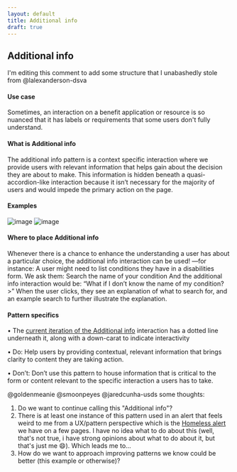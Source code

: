 ```yaml
---
layout: default
title: Additional info
draft: true
---
```

## Additional info
I'm editing this comment to add some structure that I unabashedly stole from @lalexanderson-dsva 

#### Use case
Sometimes, an interaction on a benefit application or resource is so nuanced that it has labels or requirements that some users don't fully understand.

#### What is Additional info
The additional info pattern is a context specific interaction where we provide users with relevant information that helps gain about the decision they are about to make. This information is hidden beneath a quasi-accordion-like interaction because it isn’t necessary for the majority of users and would impede the primary action on the page. 

#### Examples

![image](https://user-images.githubusercontent.com/12564977/58118228-6afdad00-7bce-11e9-843f-6e3782b46d84.png)
![image](https://user-images.githubusercontent.com/12564977/58118237-6df89d80-7bce-11e9-87af-d7736a4a6131.png)

#### Where to place Additional info
Whenever there is a chance to enhance the understanding a user has about a particular choice, the additional info interaction can be used! —for instance:
A user might need to list conditions they have in a disabilities form. We ask them: 
Search the name of your condition
And the additional info interaction would be:
“What if I don’t know the name of my condition? >”
When the user clicks, they see an explanation of what to search for, and an example search to further illustrate the explanation.

#### Pattern specifics
• The [current iteration of the Additional info](https://design.va.gov/components/additional-info) interaction has a dotted line underneath it, along with a down-carat to indicate interactivity

• Do: 
Help users by providing contextual, relevant information that brings clarity to content they are taking action. 

• Don’t:
Don’t use this pattern to house information that is critical to the form or content relevant to the specific interaction a users has to take.  

@goldenmeanie @smoonpeyes @jaredcunha-usds some thoughts:
1. Do we want to continue calling this "Additional info"?
2. There is at least one instance of this pattern used in an alert that feels weird to me from a UX/pattern perspective which is the [Homeless alert](https://www.va.gov/housing-assistance/) we have on a few pages. I have no idea what to do about this (well, that's not true, i have strong opinions about what to do about it, but that's just me 😄). Which leads me to…
3. How do we want to approach improving patterns we know could be better (this example or otherwise)?

